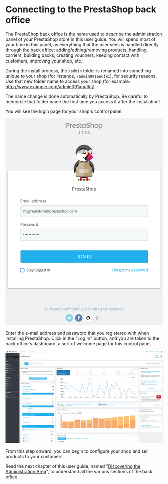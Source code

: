 # Connecting to the PrestaShop back office

The PrestaShop back office is the name used to describe the administration panel of your PrestaShop store in this user guide. You will spend most of your time in this panel, as everything that the user sees is handled directly through the back office: adding/editing/removing products, handling carriers, building packs, creating vouchers, keeping contact with customers, improving your shop, etc.

During the install process, the `/admin` folder is renamed into something unique to your shop \(for instance, `/admin091anufki`\), for security reasons. Use that new folder name to access your shop \(for example: http://www.example.com/admin091anufki\).

The name change is done automatically by PrestaShop. Be careful to memorize that folder name the first time you access it after the installation!

You will see the login page for your shop's control panel.

![](../.gitbook/assets/63406126%20%284%29%20%284%29%20%283%29.png)

Enter the e-mail address and password that you registered with when installing PrestaShop. Click in the "Log In" button, and you are taken to the back office's dashboard, a sort of welcome page for this control panel.

![](../.gitbook/assets/63406125%20%284%29%20%284%29.png)

From this step onward, you can begin to configure your shop and sell products to your customers.

Read the next chapter of this user guide, named "[Discovering the Administration Area](http://doc.prestashop.com/display/PS17/Discovering+the+Administration+Area)", to understand all the various sections of the back office.

